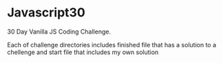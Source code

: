 # Javascript30
30 Day Vanilla JS Coding Challenge.

Each of challenge directories includes finished file that has a solution to a chellenge and start file that includes my own solution
